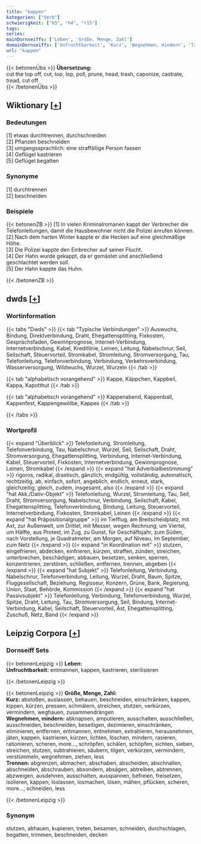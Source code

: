 ```yaml
---
title: "kappen"
kategorien: ["Verb"]
schwierigkeit: ["k5", "h4", "r15"]
tags:
series:
mainDornseiffs: ['Leben', 'Größe, Menge, Zahl']
domainDornseiffs: ['Unfruchtbarkeit', 'Kurz', 'Wegnehmen, mindern', 'Trennen']
url: "kappen"
---
```


{{< betonenÜbs >}}
**Übersetzung:**  
cut the top off, cut, top, lop, poll, prune, head, trash, caponize, castrate, tread, cut off  
{{< /betonenÜbs >}}

## Wiktionary [[+](https://de.wiktionary.org/wiki/kappen)]

### Bedeutungen
[1] etwas durchtrennen, durchschneiden  
[2] Pflanzen beschneiden  
[3] umgangssprachlich: eine straffällige Person fassen  
[4] Geflügel kastrieren  
[5] Geflügel begatten  

### Synonyme
[1] durchtrennen  
[2] beschneiden  

### Beispiele
{{< betonenZB >}}
[1] In vielen Kriminalromanen kappt der Verbrecher die Telefonleitungen, damit die Hausbewohner nicht die Polizei anrufen können.  
[2] Nach dem harten Winter kappte er die Hecken auf eine gleichmäßige Höhe.  
[3] Die Polizei kappte den Einbrecher auf seiner Flucht.  
[4] Der Hahn wurde gekappt, da er gemästet und anschließend geschlachtet werden soll.  
[5] Der Hahn kappte das Huhn.  

{{< /betonenZB >}}


## dwds [[+](https://www.dwds.de/wb/kappen)]

### Wortinformation
{{< tabs "Dwds" >}}
{{< tab "Typische Verbindungen" >}}
Auswuchs, Bindung, Direktverbindung, Draht, Ehegattensplitting, Fixkosten, Gesprächsfaden, Gewinnprognose, Internet-Verbindung, Internetverbindung, Kabel, Kreditlinie, Leinen, Leitung, Nabelschnur, Seil, Seilschaft, Steuervorteil, Stromkabel, Stromleitung, Stromversorgung, Tau, Telefonleitung, Telefonverbindung, Verbindung, Verkehrsverbindung, Wasserversorgung, Wildwuchs, Wurzel, Wurzeln
{{< /tab >}}

{{< tab "alphabetisch vorangehend" >}}
Kappe, Käppchen, Kappbeil, Kappa, Kapotthut
{{< /tab >}}

{{< tab "alphabetisch vorangehend" >}}
Kappenabend, Kappenball, Kappenfest, Kappengewölbe, Kappes
{{< /tab >}}

{{< /tabs >}}

### Wortprofil
{{< expand "Überblick" >}} Telefonleitung, Stromleitung, Telefonverbindung, Tau, Nabelschnur, Wurzel, Seil, Seilschaft, Draht, Stromversorgung, Ehegattensplitting, Verbindung, Internet-Verbindung, Kabel, Steuervorteil, Fixkosten, Internetverbindung, Gewinnprognose, Leinen, Stromkabel {{< /expand >}}
{{< expand "hat Adverbialbestimmung" >}} rigoros, radikal, drastisch, gänzlich, endgültig, vollständig, automatisch, rechtzeitig, ab, einfach, sofort, angeblich, endlich, erneut, stark, gleichzeitig, gleich, zudem, insgesamt, also {{< /expand >}}
{{< expand "hat Akk./Dativ-Objekt" >}} Telefonleitung, Wurzel, Stromleitung, Tau, Seil, Draht, Stromversorgung, Nabelschnur, Verbindung, Seilschaft, Kabel, Ehegattensplitting, Telefonverbindung, Bindung, Leitung, Steuervorteil, Internetverbindung, Fixkosten, Stromkabel, Leinen {{< /expand >}}
{{< expand "hat Präpositionalgruppe" >}} im Tiefflug, am Breitscheidplatz, mit Axt, zur Außenwelt, um Drittel, mit Messer, wegen Rechnung, um Viertel, um Hälfte, aus Protest, im Zug, zu Gunst, für Geschäftsjahr, zum Süden, nach Vorstellung, je Quadratmeter, am Morgen, auf Niveau, im September, zum Netz {{< /expand >}}
{{< expand "in Koordination mit" >}} stutzen, eingefrieren, abdecken, einfrieren, kürzen, straffen, zünden, streichen, unterbrechen, beschädigen, abbauen, besetzen, senken, sperren, konzentrieren, zerstören, schließen, entfernen, trennen, abgeben {{< /expand >}}
{{< expand "hat Subjekt" >}} Telefonleitung, Verbindung, Nabelschnur, Telefonverbindung, Leitung, Wurzel, Draht, Baum, Spitze, Fluggesellschaft, Beziehung, Regisseur, Konzern, Grüne, Bank, Regierung, Union, Staat, Behörde, Kommission {{< /expand >}}
{{< expand "hat Passivsubjekt" >}} Telefonleitung, Verbindung, Telefonverbindung, Wurzel, Spitze, Draht, Leitung, Tau, Stromversorgung, Seil, Bindung, Internet-Verbindung, Kabel, Seilschaft, Steuervorteil, Ast, Ehegattensplitting, Zuschuß, Netz, Band {{< /expand >}}

## Leipzig Corpora [[+](https://corpora.uni-leipzig.de/en/res?word=kappen&corpusId=deu_newscrawl-public_2018)]

### Dornseiff Sets
{{< betonenLeipzig >}}
**Leben:**  
**Unfruchtbarkeit:** entmannen, kappen, kastrieren, sterilisieren  

{{< /betonenLeipzig >}}


{{< betonenLeipzig >}}
**Größe, Menge, Zahl:**  
**Kurz:** abstoßen, auslassen, behauen, beschneiden, einschränken, kappen, kippen, kürzen, pressen, schmälern, streichen, stutzen, verkürzen, vermindern, weghauen, zusammendrängen  
**Wegnehmen, mindern:** abknapsen, amputieren, ausschalten, ausschließen, ausschneiden, beschneiden, beseitigen, dezimieren, einschränken, eliminieren, entfernen, entmannen, entnehmen, extrahieren, herausnehmen, jäten, kappen, kastrieren, kürzen, lichten, löschen, mindern, rasieren, rationieren, scheren, more..., schröpfen, schälen, schöpfen, sichten, sieben, streichen, stutzen, subtrahieren, säubern, tilgen, verkürzen, vermindern, verstümmeln, wegnehmen, ziehen, less  
**Trennen:** abgrenzen, abmachen, abschaben, abscheiden, abschnallen, abschneiden, abschrauben, absondern, absägen, abtreiben, abtrennen, abzweigen, ausdehnen, ausschalten, ausspannen, befreien, freisetzen, isolieren, kappen, loslassen, losmachen, lösen, mähen, pflücken, scheren, more..., schneiden, less  

{{< /betonenLeipzig >}}

### Synonym
stutzen, abhauen, kupieren, treten, besamen, schneiden, durchschlagen, begatten, trimmen, beschneiden, decken

